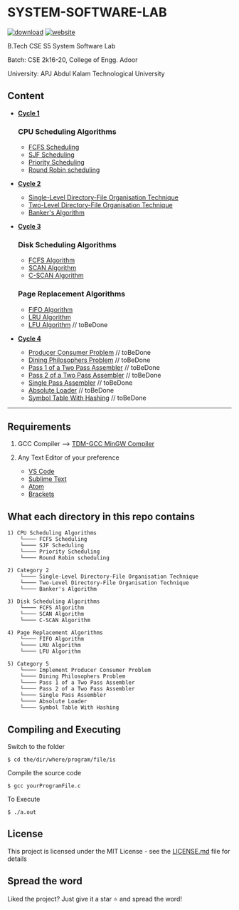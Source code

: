 # SYSTEM-SOFTWARE-LAB

[![download](https://img.shields.io/badge/Download-zip-blue.svg?logo=appveyor&longCache=true&style=for-the-badge)](https://github.com/KTU-CSE/System-Software-lab/zipball/master)
[![website](https://img.shields.io/badge/Live-website-green.svg?logo=appveyor&longCache=true&style=for-the-badge)](https://abhijithvijayan.github.io/System-Software-lab/)

B.Tech CSE S5 System Software Lab

Batch: CSE 2k16-20, College of Engg. Adoor

University: APJ Abdul Kalam Technological University

## Content

- **[Cycle 1](cycle-1/README.md)**

  ### CPU Scheduling Algorithms

  - [FCFS Scheduling](cycle-1/p_01/README.md)
  - [SJF Scheduling](cycle-1/p_02/README.md)
  - [Priority Scheduling](cycle-1/p_03/README.md)
  - [Round Robin scheduling](cycle-1/p_04/README.md)

- **[Cycle 2](cycle-2/README.md)**

  - [Single-Level Directory-File Organisation Technique](cycle-2/p_05/README.md)
  - [Two-Level Directory-File Organisation Technique](cycle-2/p_06/README.md)
  - [Banker's Algorithm](cycle-2/p_07/README.md)

- **[Cycle 3](cycle-3/README.md)**
  ### Disk Scheduling Algorithms
  - [FCFS Algorithm](cycle-3/p_08/README.md)
  - [SCAN Algorithm](cycle-3/p_09/README.md)
  - [C-SCAN Algorithm](cycle-3/p_10/README.md)
  ### Page Replacement Algorithms
  - [FIFO Algorithm](cycle-3/p_11/README.md)
  - [LRU Algorithm](cycle-3/p_12/README.md)
  - [LFU Algorithm](#)                      // toBeDone

- **[Cycle 4](cycle-4/README.md)**
  - [Producer Consumer Problem](#)          // toBeDone
  - [Dining Philosophers Problem](#)        // toBeDone
  - [Pass 1 of a Two Pass Assembler](#)     // toBeDone
  - [Pass 2 of a Two Pass Assembler](#)     // toBeDone
  - [Single Pass Assembler](#)              // toBeDone
  - [Absolute Loader](#)                    // toBeDone
  - [Symbol Table With Hashing](#)          // toBeDone

<hr />

## Requirements

1. GCC Compiler --> [TDM-GCC MinGW Compiler](https://sourceforge.net/projects/tdm-gcc/)

 2. Any Text Editor of your preference 
    - [VS Code](https://code.visualstudio.com/) 
    - [Sublime Text](https://www.sublimetext.com/)  
    - [Atom](https://atom.io/)
    - [Brackets](http://brackets.io/)

## What each directory in this repo contains

```
1) CPU Scheduling Algorithms
	└──── FCFS Scheduling
	└──── SJF Scheduling
	└──── Priority Scheduling
	└──── Round Robin scheduling
    
2) Category 2
	└──── Single-Level Directory-File Organisation Technique
	└──── Two-Level Directory-File Organisation Technique
	└──── Banker's Algorithm

3) Disk Scheduling Algorithms
	└──── FCFS Algorithm
	└──── SCAN Algorithm
	└──── C-SCAN Algorithm

4) Page Replacement Algorithms
	└──── FIFO Algorithm
	└──── LRU Algorithm
	└──── LFU Algorithm

5) Category 5
	└──── Implement Producer Consumer Problem
	└──── Dining Philosophers Problem
	└──── Pass 1 of a Two Pass Assembler
	└──── Pass 2 of a Two Pass Assembler
	└──── Single Pass Assembler  
	└──── Absolute Loader
	└──── Symbol Table With Hashing
```

## Compiling and Executing

Switch to the folder
```
$ cd the/dir/where/program/file/is
```
Compile the source code
```
$ gcc yourProgramFile.c
```
To Execute
``` 
$ ./a.out
```

## License  
This project is licensed under the MIT License - see the [LICENSE.md](LICENSE) file for details

## Spread the word
Liked the project? Just give it a star :star: and spread the word!